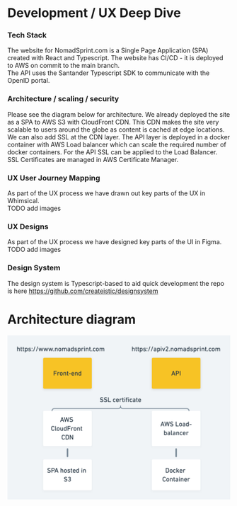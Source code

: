 # Development / UX Deep Dive

### Tech Stack
The website for NomadSprint.com is a Single Page Application (SPA) created with React and Typescript. The website has CI/CD - it is deployed to AWS on commit to the main branch.  
The API uses the Santander Typescript SDK to communicate with the OpenID portal.
### Architecture / scaling / security
Please see the diagram below for architecture. We already deployed the site as a SPA to AWS S3 with CloudFront CDN. This CDN makes the site very scalable to users around the globe as content is cached at edge locations. We can also add SSL at the CDN layer. The API layer is deployed in a docker container with AWS Load balancer which can scale the required number of docker containers. For the API SSL can be applied to the Load Balancer. SSL Certificates are managed in AWS Certificate Manager.
### UX User Journey Mapping
As part of the UX process we have drawn out key parts of the UX in Whimsical.  
TODO add images
### UX Designs
As part of the UX process we have designed key parts of the UI in Figma.  
TODO add images
### Design System
The design system is Typescript-based to aid quick development the repo is here 
https://github.com/createistic/designsystem

# Architecture diagram
![Architecture](https://github.com/createistic/resources/blob/main/images/architecture.png)

